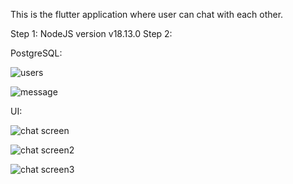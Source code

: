 This is the flutter application where user can chat with each other.

Step 1:
   NodeJS version
       v18.13.0
Step 2:
    
PostgreSQL:

![users](https://github.com/user-attachments/assets/8fd0ac12-6c7f-4016-931c-ce7cbff1160c)

![message](https://github.com/user-attachments/assets/29bf817b-594f-422e-b088-eee100d8193b)


UI:

![chat screen](https://github.com/user-attachments/assets/54550969-ccdd-4c0f-9260-6f5bbcf74a88)

![chat screen2](https://github.com/user-attachments/assets/491eef19-b213-4f3d-acdf-9956c439fef1)

![chat screen3](https://github.com/user-attachments/assets/0f25b587-ee5e-4eba-9513-04486a261b9a)


